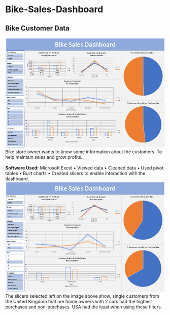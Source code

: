 # Bike-Sales-Dashboard

## Bike Customer Data
<img src="bdh_img/bdh.png" width="600">
<br>
Bike store owner wants to know some information about the customers. To help maintain sales and grow profits. 
<br>
<br>
<b>Software Used:</b>
Microsoft Excel 
•	Viewed data 
•	Cleaned data 
•	Used pivot tables 
•	Built charts 
•	Created slicers to enable interaction with the dashboard. 
<img src="bdh_img/bdh1.png" width="600">
The slicers selected left on the image above show, single customers from the United Kingdom that are home owners with 2 cars had the highest purchases and non-purchases. USA had the least when using these filters. 

